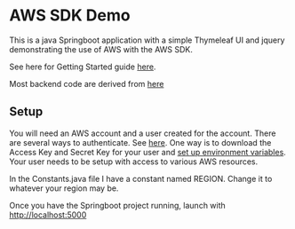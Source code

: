 # AWS SDK Demo
This is a java Springboot application with a simple Thymeleaf UI and jquery demonstrating the use of AWS with the AWS SDK.

See here for Getting Started guide [here](https://docs.aws.amazon.com/sdk-for-java/latest/developer-guide/get-started.html).

Most backend code are derived from [here](https://github.com/awsdocs/aws-doc-sdk-examples/tree/main/java/example_code)

## Setup
You will need an AWS account and a user created for the account. There are several ways to authenticate. See [here](https://docs.aws.amazon.com/sdk-for-java/latest/developer-guide/get-started-auth.html). One way is to download the Access Key and Secret Key for your user and [set up environment variables](https://docs.aws.amazon.com/sdkref/latest/guide/environment-variables.html). Your user needs to be setup with access to various AWS resources.

In the Constants.java file I have a constant named REGION. Change it to whatever your region may be.

Once you have the Springboot project running, launch with
[http://localhost:5000](http://localhost:5000)